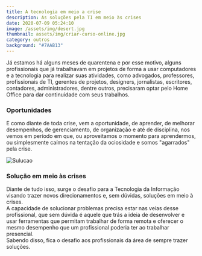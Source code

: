 ```yaml
---
title: A tecnologia em meio a crise
description: As soluções pela TI em meio às crises
date: 2020-07-09 05:24:10
image: /assets/img/desert.jpg
thumbnail: assets/img/criar-curso-online.jpg
category: outros
background: "#7AAB13"
---
```

Já estamos há alguns meses de quarentena e por esse motivo, alguns profissionais que já trabalhavam em projetos de forma a usar computadores e a tecnologia para realizar suas atividades, como advogados, professores, profissionais de TI, gerentes de projetos, designers, jornalistas, escritores, contadores, administradores, dentre outros, precisaram optar pelo Home Office para dar continuidade com seus trabalhos.



### Oportunidades

E como diante de toda crise, vem a oportunidade, de aprender, de melhorar desempenhos, de gerenciamento, de organização e até de disciplina, nos vemos em período em que, ou aproveitamos o momento para aprendermos, ou simplesmente caímos na tentação da ociosidade e somos "agarrados" pela crise.

![Sulucao](assets/img/curso-windows-cover.png "Solucao")

### Solução em meio às crises

Diante de tudo isso, surge o desafio para a Tecnologia da Informação visando trazer novos direcionamentos e, sem dúvidas, soluções em meio à crises.\
A capacidade de solucionar problemas precisa estar nas veias desse profissional, que sem dúvida é aquele que trás a ideia de desenvolver e usar ferramentas que permitam trabalhar de forma remota e oferecer o mesmo desempenho que um profissional poderia ter ao trabalhar presencial.\
Sabendo disso, fica o desafio aos profissionais da área de sempre trazer soluções.